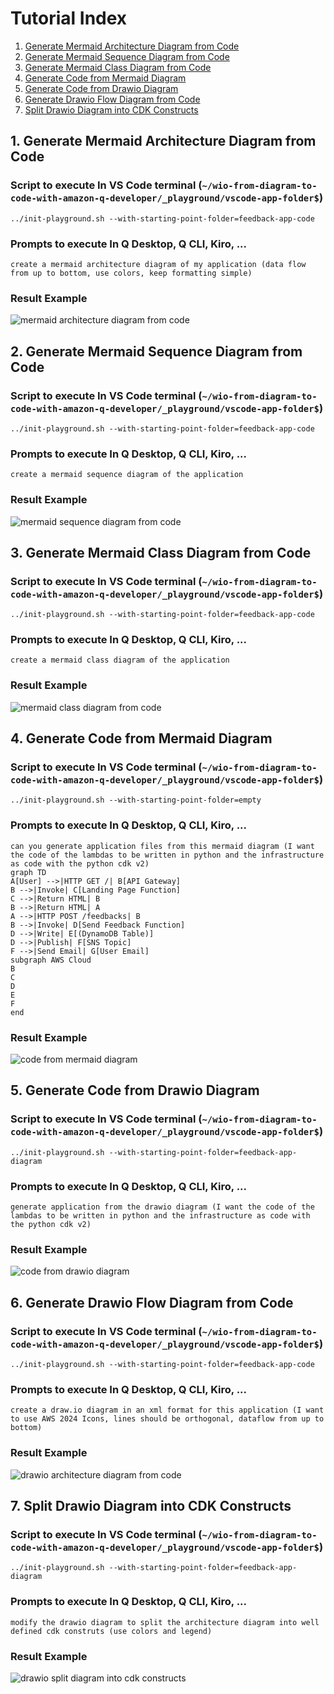 # Tutorial Index
1. [Generate Mermaid Architecture Diagram from Code](#1-generate-mermaid-architecture-diagram-from-code)
2. [Generate Mermaid Sequence Diagram from Code](#2-generate-mermaid-sequence-diagram-from-code)
3. [Generate Mermaid Class Diagram from Code](#3-generate-mermaid-class-diagram-from-code)
4. [Generate Code from Mermaid Diagram](#4-generate-code-from-mermaid-diagram)
5. [Generate Code from Drawio Diagram](#5-generate-code-from-drawio-diagram)
6. [Generate Drawio Flow Diagram from Code](#6-generate-drawio-flow-diagram-from-code)
7. [Split Drawio Diagram into CDK Constructs](#7-split-drawio-diagram-into-cdk-constructs)

## 1. Generate Mermaid Architecture Diagram from Code

### Script to execute In VS Code terminal (```~/wio-from-diagram-to-code-with-amazon-q-developer/_playground/vscode-app-folder$```)
```
../init-playground.sh --with-starting-point-folder=feedback-app-code
```

### Prompts to execute In Q Desktop, Q CLI, Kiro, ...
```
create a mermaid architecture diagram of my application (data flow from up to bottom, use colors, keep formatting simple)
```

### Result Example
![mermaid architecture diagram from code](../screenshots/mermaid-architecture-diagram-from-code.png)

## 2. Generate Mermaid Sequence Diagram from Code

### Script to execute In VS Code terminal (```~/wio-from-diagram-to-code-with-amazon-q-developer/_playground/vscode-app-folder$```)
```
../init-playground.sh --with-starting-point-folder=feedback-app-code
```

### Prompts to execute In Q Desktop, Q CLI, Kiro, ...
```
create a mermaid sequence diagram of the application
```

### Result Example
![mermaid sequence diagram from code](../screenshots/mermaid-sequence-diagram-from-code.png)

## 3. Generate Mermaid Class Diagram from Code

### Script to execute In VS Code terminal (```~/wio-from-diagram-to-code-with-amazon-q-developer/_playground/vscode-app-folder$```)
```
../init-playground.sh --with-starting-point-folder=feedback-app-code
```

### Prompts to execute In Q Desktop, Q CLI, Kiro, ...
```
create a mermaid class diagram of the application
```

### Result Example
![mermaid class diagram from code](../screenshots/mermaid-class-diagram-from-code.png)

## 4. Generate Code from Mermaid Diagram

### Script to execute In VS Code terminal (```~/wio-from-diagram-to-code-with-amazon-q-developer/_playground/vscode-app-folder$```)
```
../init-playground.sh --with-starting-point-folder=empty
```

### Prompts to execute In Q Desktop, Q CLI, Kiro, ...
```
can you generate application files from this mermaid diagram (I want the code of the lambdas to be written in python and the infrastructure as code with the python cdk v2)
graph TD  
A[User] -->|HTTP GET /| B[API Gateway]  
B -->|Invoke| C[Landing Page Function]  
C -->|Return HTML| B  
B -->|Return HTML| A  
A -->|HTTP POST /feedbacks| B  
B -->|Invoke| D[Send Feedback Function]  
D -->|Write| E[(DynamoDB Table)]  
D -->|Publish| F[SNS Topic]  
F -->|Send Email| G[User Email]  
subgraph AWS Cloud  
B  
C  
D  
E  
F  
end

```

### Result Example
![code from mermaid diagram](../screenshots/code-from-mermaid-diagram.png)

## 5. Generate Code from Drawio Diagram

### Script to execute In VS Code terminal (```~/wio-from-diagram-to-code-with-amazon-q-developer/_playground/vscode-app-folder$```)
```
../init-playground.sh --with-starting-point-folder=feedback-app-diagram
```

### Prompts to execute In Q Desktop, Q CLI, Kiro, ...
```
generate application from the drawio diagram (I want the code of the lambdas to be written in python and the infrastructure as code with the python cdk v2)
```

### Result Example
![code from drawio diagram](../screenshots/code-from-drawio-diagram.png)

## 6. Generate Drawio Flow Diagram from Code

### Script to execute In VS Code terminal (```~/wio-from-diagram-to-code-with-amazon-q-developer/_playground/vscode-app-folder$```)
```
../init-playground.sh --with-starting-point-folder=feedback-app-code
```

### Prompts to execute In Q Desktop, Q CLI, Kiro, ...
```
create a draw.io diagram in an xml format for this application (I want to use AWS 2024 Icons, lines should be orthogonal, dataflow from up to bottom)
```

### Result Example
![drawio architecture diagram from code](../screenshots/drawio-architecture-diagram-from-code.png)

## 7. Split Drawio Diagram into CDK Constructs

### Script to execute In VS Code terminal (```~/wio-from-diagram-to-code-with-amazon-q-developer/_playground/vscode-app-folder$```)
```
../init-playground.sh --with-starting-point-folder=feedback-app-diagram
```

### Prompts to execute In Q Desktop, Q CLI, Kiro, ...
```
modify the drawio diagram to split the architecture diagram into well defined cdk construts (use colors and legend)
```

### Result Example
![drawio split diagram into cdk constructs](../screenshots/drawio-split-diagram-into-cdk-constructs.png)

